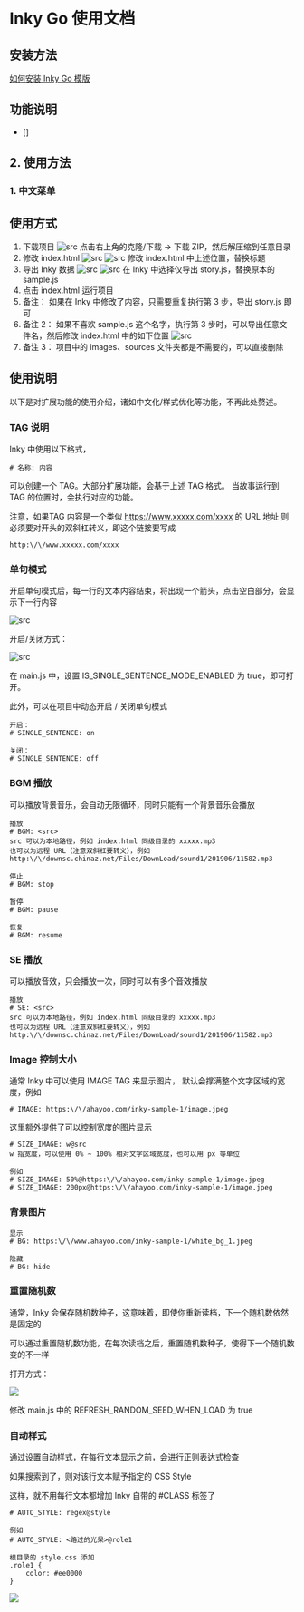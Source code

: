 # Inky Go 使用文档

## 安装方法

[如何安装 Inky Go 模版](install.md)

## 功能说明

- []




## 2. 使用方法




### 1. 中文菜单




## 使用方式

1. 下载项目
    ![src](images/image1.jpg)
    点击右上角的克隆/下载 -> 下载 ZIP，然后解压缩到任意目录
    <br>
2. 修改 index.html
    ![src](images/image2.jpg)
    ![src](images/image3.jpg)
    修改 index.html 中上述位置，替换标题
    <br>
3. 导出 Inky 数据
    ![src](images/image4.jpg)
    ![src](images/image5.jpg)
    在 Inky 中选择仅导出 story.js，替换原本的 sample.js
    <br>
4. 点击 index.html 运行项目
    <br>
5. 备注：
    如果在 Inky 中修改了内容，只需要重复执行第 3 步，导出 story.js 即可
    <br>
6. 备注 2：
    如果不喜欢 sample.js 这个名字，执行第 3 步时，可以导出任意文件名，然后修改 index.html 中的如下位置
    ![src](images/image6.jpg)
    <br>
7. 备注 3：
    项目中的 images、sources 文件夹都是不需要的，可以直接删除

## 使用说明

以下是对扩展功能的使用介绍，诸如中文化/样式优化等功能，不再此处赘述。

### TAG 说明

Inky 中使用以下格式，

```
# 名称: 内容
```

可以创建一个 TAG。大部分扩展功能，会基于上述 TAG 格式。
当故事运行到 TAG 的位置时，会执行对应的功能。

注意，如果TAG 内容是一个类似 https://www.xxxxx.com/xxxx 的 URL 地址
则必须要对开头的双斜杠转义，即这个链接要写成 
```
http:\/\/www.xxxxx.com/xxxx
```
### 单句模式

开启单句模式后，每一行的文本内容结束，将出现一个箭头，点击空白部分，会显示下一行内容

![src](images/image7.jpg)

开启/关闭方式：

![src](images/image8.jpg)

在 main.js 中，设置 IS_SINGLE_SENTENCE_MODE_ENABLED 为 true，即可打开。

此外，可以在项目中动态开启 / 关闭单句模式

```
开启：
# SINGLE_SENTENCE: on

关闭：
# SINGLE_SENTENCE: off
```


### BGM 播放

可以播放背景音乐，会自动无限循环，同时只能有一个背景音乐会播放

```
播放 
# BGM: <src>
src 可以为本地路径，例如 index.html 同级目录的 xxxxx.mp3
也可以为远程 URL（注意双斜杠要转义），例如 http:\/\/downsc.chinaz.net/Files/DownLoad/sound1/201906/11582.mp3

停止 
# BGM: stop

暂停 
# BGM: pause

恢复 
# BGM: resume
```

### SE 播放

可以播放音效，只会播放一次，同时可以有多个音效播放
```
播放 
# SE: <src>
src 可以为本地路径，例如 index.html 同级目录的 xxxxx.mp3
也可以为远程 URL（注意双斜杠要转义），例如 http:\/\/downsc.chinaz.net/Files/DownLoad/sound1/201906/11582.mp3
```

### Image 控制大小

通常 Inky 中可以使用 IMAGE TAG 来显示图片， 默认会撑满整个文字区域的宽度，例如
```
# IMAGE: https:\/\/ahayoo.com/inky-sample-1/image.jpeg
```

这里额外提供了可以控制宽度的图片显示

```
# SIZE_IMAGE: w@src
w 指宽度，可以使用 0% ~ 100% 相对文字区域宽度，也可以用 px 等单位

例如
# SIZE_IMAGE: 50%@https:\/\/ahayoo.com/inky-sample-1/image.jpeg
# SIZE_IMAGE: 200px@https:\/\/ahayoo.com/inky-sample-1/image.jpeg

```

### 背景图片

```
显示
# BG: https:\/\/www.ahayoo.com/inky-sample-1/white_bg_1.jpeg

隐藏
# BG: hide

```

### 重置随机数

通常，Inky 会保存随机数种子，这意味着，即使你重新读档，下一个随机数依然是固定的

可以通过重置随机数功能，在每次读档之后，重置随机数种子，使得下一个随机数变的不一样

打开方式：

![](images/image9.jpg)

修改 main.js 中的 REFRESH_RANDOM_SEED_WHEN_LOAD 为 true

### 自动样式

通过设置自动样式，在每行文本显示之前，会进行正则表达式检查

如果搜索到了，则对该行文本赋予指定的 CSS Style

这样，就不用每行文本都增加 Inky 自带的 #CLASS 标签了

```
# AUTO_STYLE: regex@style

例如
# AUTO_STYLE: <路过的光呆>@role1

根目录的 style.css 添加
.role1 {
    color: #ee0000   
}

```

![](images/image10.jpg)
